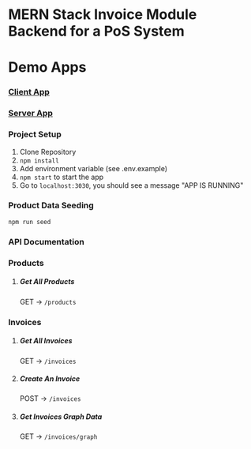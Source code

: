 # MERN Stack Invoice Module Backend for a PoS System

# Demo Apps

### [Client App](https://google.com)

### [Server App](https://google.com)

### Project Setup

1. Clone Repository
2. `npm install`
3. Add environment variable (see .env.example)
4. `npm start` to start the app
5. Go to `localhost:3030`, you should see a message "APP IS RUNNING"

### Product Data Seeding

`npm run seed`

### API Documentation

### Products

1. ##### Get All Products

    GET -> `/products `

### Invoices

1. ##### Get All Invoices

    GET -> `/invoices `

2. ##### Create An Invoice

    POST -> `/invoices `

3. ##### Get Invoices Graph Data

    GET -> `/invoices/graph `
